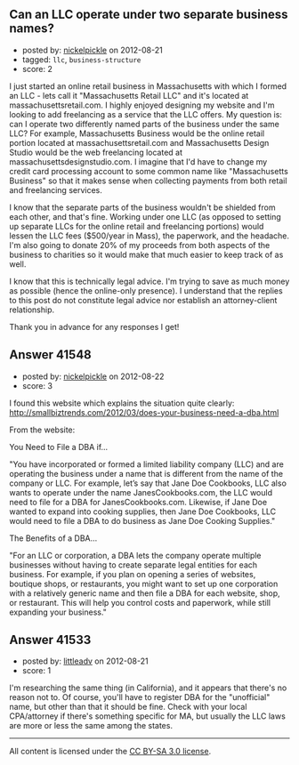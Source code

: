 ## Can an LLC operate under two separate business names?

- posted by: [nickelpickle](https://stackexchange.com/users/-1/18046-nickelpickle) on 2012-08-21
- tagged: `llc`, `business-structure`
- score: 2

I just started an online retail business in Massachusetts with which I formed an LLC - lets call it "Massachusetts Retail LLC" and it's located at massachusettsretail.com. I highly enjoyed designing my website and I'm looking to add freelancing as a service that the LLC offers. My question is: can I operate two differently named parts of the business under the same LLC? For example, Massachusetts Business would be the online retail portion located at massachusettsretail.com and Massachusetts Design Studio would be the web freelancing located at massachusettsdesignstudio.com. I imagine that I'd have to change my credit card processing account to some common name like "Massachusetts Business" so that it makes sense when collecting payments from both retail and freelancing services. 

I know that the separate parts of the business wouldn't be shielded from each other, and that's fine. Working under one LLC (as opposed to setting up separate LLCs for the online retail and freelancing portions) would lessen the LLC fees ($500/year in Mass), the paperwork, and the headache. I'm also going to donate 20% of my proceeds from both aspects of the business to charities so it would make that much easier to keep track of as well. 

I know that this is technically legal advice. I'm trying to save as much money as possible (hence the online-only presence). I understand that the replies to this post do not constitute legal advice nor establish an attorney-client relationship.

Thank you in advance for any responses I get!


## Answer 41548

- posted by: [nickelpickle](https://stackexchange.com/users/-1/18046-nickelpickle) on 2012-08-22
- score: 3

I found this website which explains the situation quite clearly: http://smallbiztrends.com/2012/03/does-your-business-need-a-dba.html

From the website:

You Need to File a DBA if...

"You have incorporated or formed a limited liability company (LLC) and are operating the business under a name that is different from the name of the company or LLC. For example, let’s say that Jane Doe Cookbooks, LLC also wants to operate under the name JanesCookbooks.com, the LLC would need to file for a DBA for JanesCookbooks.com. Likewise, if Jane Doe wanted to expand into cooking supplies, then Jane Doe Cookbooks, LLC would need to file a DBA to do business as Jane Doe Cooking Supplies."

The Benefits of a DBA...

"For an LLC or corporation, a DBA lets the company operate multiple businesses without having to create separate legal entities for each business. For example, if you plan on opening a series of websites, boutique shops, or restaurants, you might want to set up one corporation with a relatively generic name and then file a DBA for each website, shop, or restaurant. This will help you control costs and paperwork, while still expanding your business."


## Answer 41533

- posted by: [littleadv](https://stackexchange.com/users/-1/13808-littleadv) on 2012-08-21
- score: 1

I'm researching the same thing (in California), and it appears that there's no reason not to. Of course, you'll have to register DBA for the "unofficial" name, but other than that it should be fine. Check with your local CPA/attorney if there's something specific for MA, but usually the LLC laws are more or less the same among the states.



---

All content is licensed under the [CC BY-SA 3.0 license](https://creativecommons.org/licenses/by-sa/3.0/).

